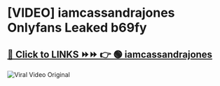 
 # [VIDEO] iamcassandrajones Onlyfans Leaked b69fy

## <h2><a href="https://clipsfans.com/iamcassandrajones&ref=git">🔗 Click to LINKS ⏩⏩ 👉 🟢 iamcassandrajones </a></h2>

<a href="https://clipsfans.com/iamcassandrajones&ref=git" rel="nofollow" data-target="animated-image.originalLink"><img src="https://i.ibb.co.com/xMMVF88/686577567.gif" alt="Viral Video Original" style="max-width: 100%; display: inline-block;" data-target="animated-image.originalImage"></a>

